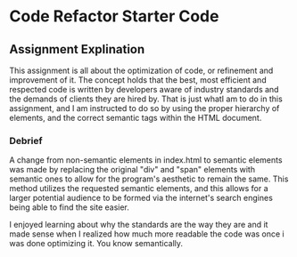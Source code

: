 # Code Refactor Starter Code

## Assignment Explination
This assignment is all about the optimization of code, or refinement and improvement of it. The concept holds that the best, most efficient and respected code is written by developers aware of industry standards and the demands of clients they are hired by. That is just whatI am to do in this assignment, and I am instructed to do so by using the proper hierarchy of elements, and the correct semantic tags within the HTML document.

### Debrief

A change from non-semantic elements in index.html to semantic elements was made by replacing the original "div" and "span" elements with semantic ones to allow for the program's aesthetic to remain the same. This method utilizes the requested semantic elements, and this allows for a larger potential audience to be formed via the internet's search engines being able to find the site easier.

I enjoyed learning about why the standards are the way they are and it made sense when I realized how much more readable the code was once i was done optimizing it. You know semantically.
